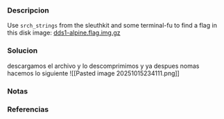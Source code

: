 ### Descripcion
Use `srch_strings` from the sleuthkit and some terminal-fu to find a flag in this disk image: [dds1-alpine.flag.img.gz](https://mercury.picoctf.net/static/a734f18939e0aaea9d27bc7a243a0ed0/dds1-alpine.flag.img.gz)

### Solucion
descargamos el archivo y lo descomprimimos y ya despues nomas hacemos lo siguiente
![[Pasted image 20251015234111.png]]

### Notas


### Referencias
